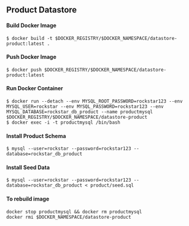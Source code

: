 ## Product Datastore

#### Build Docker Image

```
$ docker build -t $DOCKER_REGISTRY/$DOCKER_NAMESPACE/datastore-product:latest .
```

#### Push Docker Image

```
$ docker push $DOCKER_REGISTRY/$DOCKER_NAMESPACE/datastore-product:latest
```

#### Run Docker Container

```
$ docker run --detach --env MYSQL_ROOT_PASSWORD=rockstar123 --env MYSQL_USER=rockstar --env MYSQL_PASSWORD=rockstar123 --env MYSQL_DATABASE=rockstar_db_product --name productmysql $DOCKER_REGISTRY/$DOCKER_NAMESPACE/datastore-product
$ docker exec -i -t productmysql /bin/bash
```

#### Install Product Schema

```
$ mysql --user=rockstar --password=rockstar123 --database=rockstar_db_product
```

#### Install Seed Data

```
$ mysql --user=rockstar --password=rockstar123 --database=rockstar_db_product < product/seed.sql
```


#### To rebuild image

```
docker stop productmysql && docker rm productmysql
docker rmi $DOCKER_NAMESPACE/datastore-product
```
